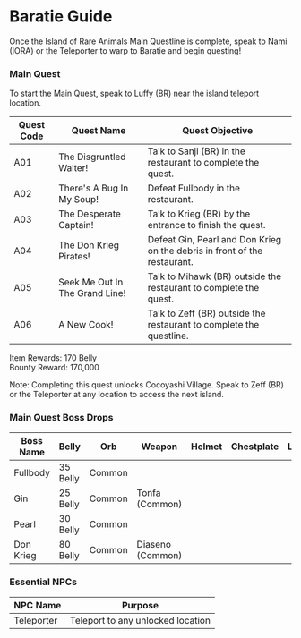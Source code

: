 # Baratie Guide

Once the Island of Rare Animals Main Questline is complete, speak to Nami (IORA) or the Teleporter to warp to Baratie and begin questing!

### Main Quest

To start the Main Quest, speak to Luffy (BR) near the island teleport location.

| Quest Code| Quest Name                    | Quest Objective|
|-----------|-----------                    |-----------|
| A01       | The Disgruntled Waiter!       |Talk to Sanji (BR) in the restaurant to complete the quest.|
| A02       | There's A Bug In My Soup!     |Defeat Fullbody in the restaurant.|
| A03       | The Desperate Captain!        |Talk to Krieg (BR) by the entrance to finish the quest.|
| A04       | The Don Krieg Pirates!        |Defeat Gin, Pearl and Don Krieg on the debris in front of the restaurant.|
| A05       | Seek Me Out In The Grand Line!|Talk to Mihawk (BR) outside the restaurant to complete the quest.|
| A06       | A New Cook!                   |Talk to Zeff (BR) outside the restaurant to complete the questline.|

Item Rewards: 170 Belly<br>
Bounty Reward: 170,000

Note: Completing this quest unlocks Cocoyashi Village. Speak to Zeff (BR) or the Teleporter at any location to access the next island.

### Main Quest Boss Drops

| Boss Name | Belly     | Orb     | Weapon           | Helmet    | Chestplate | Leggings  | Boots     | Other     |
|-----------|-----------|---------|-----------       |-----------|----------- |-----------|-----------|-----------|
| Fullbody  | 35 Belly  | Common  |                  |           |            |           |           |           |
| Gin       | 25 Belly  | Common  | Tonfa (Common)   |           |            |           |           |           |
| Pearl     | 30 Belly  | Common  |                  |           |            |           |           |           |
| Don Krieg | 80 Belly  | Common  | Diaseno (Common) |           |            |           |           |           |

### Essential NPCs

| NPC Name         | Purpose                            |
|-------------     |-----------                         |
| Teleporter       | Teleport to any unlocked location  |